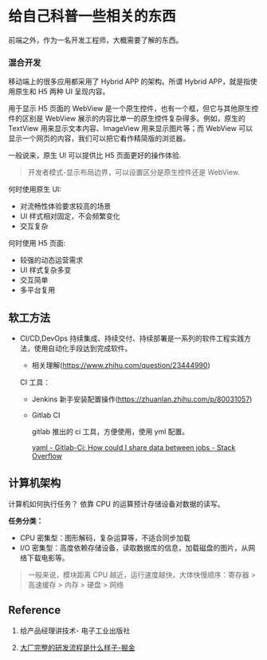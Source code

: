 # 给自己科普一些相关的东西

前端之外，作为一名开发工程师，大概需要了解的东西。

### 混合开发

移动端上的很多应用都采用了 Hybrid APP 的架构。所谓 Hybrid APP，就是指使用原生和 H5 两种 UI 呈现内容。

用于显示 H5 页面的 WebView 是一个原生控件，也有一个框，但它与其他原生控件的区别是 WebView 展示的内容比单一的原生控件复杂得多。例如，原生的 TextView 用来显示文本内容、ImageView 用来显示图片等；而 WebView 可以显示一个网页的内容，我们可以把它看作精简版的浏览器。

一般说来，原生 UI 可以提供比 H5 页面更好的操作体验.

> 开发者模式-显示布局边界，可以设置区分是原生控件还是 WebView.

何时使用原生 UI:

- 对流畅性体验要求较高的场景
- UI 样式相对固定，不会频繁变化
- 交互复杂

何时使用 H5 页面:

- 较强的动态运营需求
- UI 样式复杂多变
- 交互简单
- 多平台复用

## 软工方法

- CI/CD,DevOps 持续集成、持续交付、持续部署是一系列的软件工程实践方法，使用自动化手段达到完成软件。

  - 相关理解(https://www.zhihu.com/question/23444990)

  CI 工具：

  - Jenkins 新手安装配置操作(https://zhuanlan.zhihu.com/p/80031057)
  - Gitlab CI

    gitlab 推出的 ci 工具，方便使用，使用 yml 配置。

    [yaml - Gitlab-Ci: How could I share data between jobs - Stack Overflow](https://stackoverflow.com/questions/50358923/gitlab-ci-how-could-i-share-data-between-jobs)

## 计算机架构

计算机如何执行任务？ 依靠 CPU 的运算预计存储设备对数据的读写。

**任务分类：**

- CPU 密集型：图形解码，复杂运算等，不适合同步加载
- I/O 密集型：高度依赖存储设备，读取数据库的信息，加载磁盘的图片，从网络下载电影等。

> 一般来说，模块距离 CPU 越近，运行速度越快，大体快慢顺序：寄存器 > 高速缓存 > 内存 > 硬盘 > 网络

## Reference

1. 给产品经理讲技术- 电子工业出版社

2. [ 大厂完整的研发流程是什么样子-掘金](https://juejin.cn/post/6985486747874361374#heading-0)
